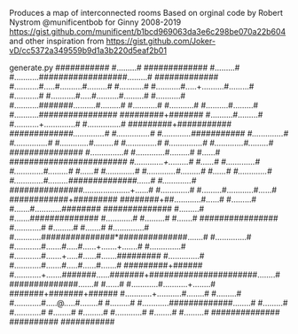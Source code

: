 Produces a map of interconnected rooms
Based on orginal code by Robert Nystrom @munificentbob for Ginny 2008-2019
    https://gist.github.com/munificent/b1bcd969063da3e6c298be070a22b604
and other inspiration from 
    https://gist.github.com/Joker-vD/cc5372a349559b9d1a3b220d5eaf2b01


generate.py
                                   ###########
                                   #.........#
      #############                #.........#
      #...........##################.........# #############
      #...........#.....#..........#.........# #...........#
      #...........#.....+..........#.........# #...........#
      #...........#.....#..........#.........# #...........#
      #...........#######..........#.........# #...........#
      #...........#     #..........#.........# #...........################
   #########+#######    #..........#.........# #...........+..............#
   #...............#    #########+#####*###### #############..............#
   #...............#          #.............###########    #..............#
   #...............#          #.............#.........#    #..............#
   #...............#          #.............#.........#    ############*###
   #...............#          #.............#.........#            #......#
   ###############*#########  #.............+.........#            #......#
             #.............#  #.............#.........#            #......#
             #.............#  #.............#.........#            #......#
             #.............#  #.............#.........##############......#
             #.............#  ###############.........*............+......#
             #.............#                #.........#............#......#
             ############+#########         ########+##............#......#
                        #.........#           #.......#............########
    ##############      #.........#           #.......##############
    #............#      #.........#           #.......#      ################
    #............#      #.........#           #.......#      #..............#
    #............###############*##############.......#      #..............#
    #............#.......#.....#......+.......+.......#      #..............#
    #............#.......+.....#......#.......#########      #..............#
    #............#.......#.....#......#.......#              #########+######
    #............+.......#######......#######+######################........#
    ##############.......#     #......#   #............#...........+........#
                 #######+#######+######   #............+...........#........#
                       #.........#        #............#.....@.....#........#
                       #.........#        #............#############........#
                       #.........#        #............#           #........#
                       #.........#        #............#           #........#
                       #.........#        ##############           ##########
                       ###########
